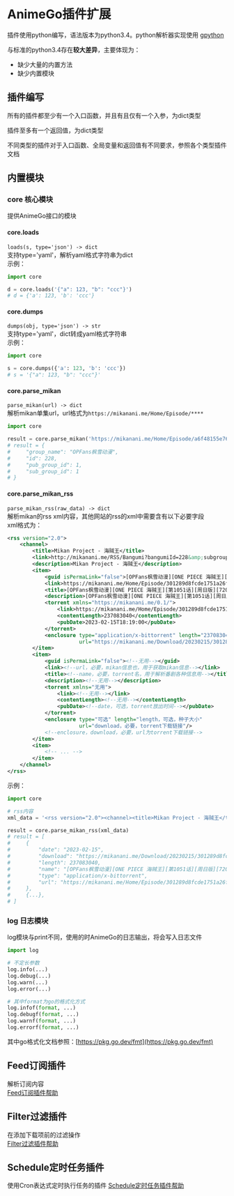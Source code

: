 # AnimeGo插件扩展
插件使用python编写，语法版本为python3.4。python解析器实现使用 [gpython](https://github.com/go-python/gpython) 

与标准的python3.4存在**较大差异**，主要体现为：
- 缺少大量的内置方法
- 缺少内置模块

## 插件编写
所有的插件都至少有一个入口函数，并且有且仅有一个入参，为dict类型

插件至多有一个返回值，为dict类型

不同类型的插件对于入口函数、全局变量和返回值有不同要求，参照各个类型插件文档

## 内置模块

### core 核心模块

提供AnimeGo接口的模块


#### core.loads

`loads(s, type='json') -> dict`  
支持type='yaml'，解析yaml格式字符串为dict  
示例：
```python
import core

d = core.loads('{"a": 123, "b": "ccc"}')
# d = {'a': 123, 'b': 'ccc'}
```
#### core.dumps

`dumps(obj, type='json') -> str`  
支持type='yaml'，dict转成yaml格式字符串  
示例：  
```python
import core

s = core.dumps({'a': 123, 'b': 'ccc'})
# s = '{"a": 123, "b": "ccc"}'
```

#### core.parse_mikan

`parse_mikan(url) -> dict`  
解析mikan单集url，url格式为`https://mikanani.me/Home/Episode/****`  

```python
import core

result = core.parse_mikan('https://mikanani.me/Home/Episode/a6f48155e7648a945e9bf85949c6cf8d8eb7ad61')
# result = {
#     "group_name": "OPFans枫雪动漫",
#     "id": 228,
#     "pub_group_id": 1,
#     "sub_group_id": 1
# }
```


#### core.parse_mikan_rss

`parse_mikan_rss(raw_data) -> dict`  
解析mikan的rss xml内容，其他网站的rss的xml中需要含有以下必要字段  
xml格式为：
```xml
<rss version="2.0">
    <channel>
        <title>Mikan Project - 海贼王</title>
        <link>http://mikanani.me/RSS/Bangumi?bangumiId=228&amp;subgroupid=1</link>
        <description>Mikan Project - 海贼王</description>
        <item>
            <guid isPermaLink="false">[OPFans枫雪动漫][ONE PIECE 海贼王][第1051话][周日版][720p][MP4]</guid>
            <link>https://mikanani.me/Home/Episode/301289d8fcde1751a26f55b4dc156da7f9ca1a6f</link>
            <title>[OPFans枫雪动漫][ONE PIECE 海贼王][第1051话][周日版][720p][MP4]</title>
            <description>[OPFans枫雪动漫][ONE PIECE 海贼王][第1051话][周日版][720p][MP4][226.1MB]</description>
            <torrent xmlns="https://mikanani.me/0.1/">
                <link>https://mikanani.me/Home/Episode/301289d8fcde1751a26f55b4dc156da7f9ca1a6f</link>
                <contentLength>237083040</contentLength>
                <pubDate>2023-02-15T18:19:00</pubDate>
            </torrent>
            <enclosure type="application/x-bittorrent" length="237083040"
                       url="https://mikanani.me/Download/20230215/301289d8fcde1751a26f55b4dc156da7f9ca1a6f.torrent"/>
        </item>
        <item>
            <guid isPermaLink="false"><!--无用--></guid>
            <link><!--url，必要，mikan信息也，用于获取mikan信息--></link>
            <title><!--name，必要，torrent名，用于解析番剧各种信息用--></title>
            <description><!--无用--></description>
            <torrent xmlns="无用">
                <link><!--无用--></link>
                <contentLength><!--无用--></contentLength>
                <pubDate><!--date，可选，torrent放出时间--></pubDate>
            </torrent>
            <enclosure type="可选" length="length，可选，种子大小"
                       url="download，必要，torrent下载链接"/>
            <!--enclosure，download，必要，url为torrent下载链接-->
        </item>
        <item>
            <!-- ... -->
        </item>
    </channel>
</rss>
```
示例：
```python
import core

# rss内容
xml_data = '<rss version="2.0"><channel><title>Mikan Project - 海贼王</title>...'

result = core.parse_mikan_rss(xml_data)
# result = [
#     {
#         "date": "2023-02-15",
#         "download": "https://mikanani.me/Download/20230215/301289d8fcde1751a26f55b4dc156da7f9ca1a6f.torrent",
#         "length": 237083040,
#         "name": "[OPFans枫雪动漫][ONE PIECE 海贼王][第1051话][周日版][720p][MP4]",
#         "type": "application/x-bittorrent",
#         "url": "https://mikanani.me/Home/Episode/301289d8fcde1751a26f55b4dc156da7f9ca1a6f"
#     },
#     {...},
# ]
```


### log 日志模块

log模块与print不同，使用的时AnimeGo的日志输出，将会写入日志文件

```python
import log

# 不定长参数
log.info(...)
log.debug(...)
log.warn(...)
log.error(...)

# 其中format为go的格式化方式
log.infof(format, ...)
log.debugf(format, ...)
log.warnf(format, ...)
log.errorf(format, ...)
```
其中go格式化文档参照：[https://pkg.go.dev/fmt](https://pkg.go.dev/fmt)

## Feed订阅插件
解析订阅内容  
[Feed订阅插件帮助](feed/README.md)

## Filter过滤插件
在添加下载项前的过滤操作  
[Filter过滤插件帮助](filter/README.md)

## Schedule定时任务插件
使用Cron表达式定时执行任务的插件
[Schedule定时任务插件帮助](schedule/README.md)